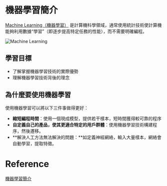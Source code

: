 # 機器學習簡介

[Machine Learning（機器學習）](https://en.wikipedia.org/wiki/Machine_learning) 是計算機科學領域，通常使用統計技術使計算機能夠利用數據“學習”（即逐步提高特定任務的性能），而不需要明確編程。

![Machine Learning](https://upload.wikimedia.org/wikipedia/commons/thumb/f/fe/Kernel_Machine.svg/512px-Kernel_Machine.svg.png)



## 學習目標

- 了解掌握機器學習技術的實際優勢
- 理解機器學習技術背後的理念



## 為什麼要使用機器學習

使用機器學習可以將以下三件事做得更好：

- **縮短編程時間**：使用一個現成模型，提供若干樣本，短時間獲得較可靠的程序
- **自定義自己的產品，使其更適合特定的用戶群體**：使用機器學習技術構建程序，然後遷移。
- **解決人工方法無法解決的問題：**如定義神經網絡，輸入大量樣本，網絡會自動學習，提取特徵。




# Reference

[機器學習簡介](https://developers.google.com/machine-learning/crash-course/ml-intro)
